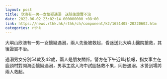 ```yaml
---
layout: post
title: 欣澳有一男一女懷疑遇溺　送院後證實不治
date: 2022-06-02 23:02:14.000000000 +08:00
link: https://news.rthk.hk/rthk/ch/component/k2/1651405-20220602.htm
categories: rthk
---
```


大嶼山欣澳有一男一女懷疑遇溺，兩人先後被救起，昏迷送北大嶼山醫院搶救，其後證實不治。

遇溺男女分別54歲及42歲，兩人是朋友關係。警方在下午近1時接報，指女事主在鹿頸村對開海面懷疑遇溺，男事主跳入海中試圖拯救不果，同告遇溺。水警到場將兩人救起。
